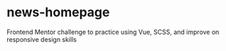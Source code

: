 # news-homepage

Frontend Mentor challenge to practice using Vue, SCSS, and improve on responsive design skills
